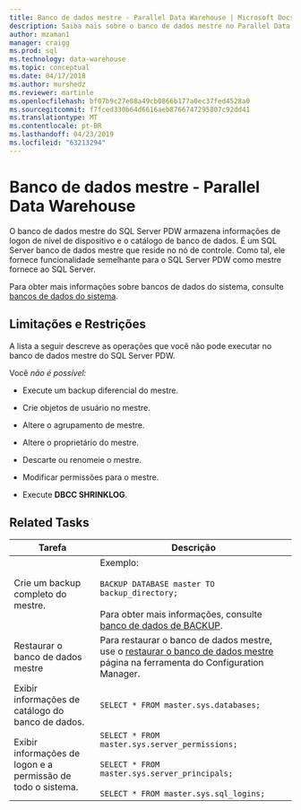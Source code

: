 ```yaml
---
title: Banco de dados mestre - Parallel Data Warehouse | Microsoft Docs
description: Saiba mais sobre o banco de dados mestre no Parallel Data Warehouse.
author: mzaman1
manager: craigg
ms.prod: sql
ms.technology: data-warehouse
ms.topic: conceptual
ms.date: 04/17/2018
ms.author: murshedz
ms.reviewer: martinle
ms.openlocfilehash: bf07b9c27e08a49cb0866b177a0ec37fed4528a0
ms.sourcegitcommit: f7fced330b64d6616aeb8766747295807c92dd41
ms.translationtype: MT
ms.contentlocale: pt-BR
ms.lasthandoff: 04/23/2019
ms.locfileid: "63213294"
---
```

# <a name="master-database---parallel-data-warehouse"></a>Banco de dados mestre - Parallel Data Warehouse
O banco de dados mestre do SQL Server PDW armazena informações de logon de nível de dispositivo e o catálogo de banco de dados. É um SQL Server banco de dados mestre que reside no nó de controle. Como tal, ele fornece funcionalidade semelhante para o SQL Server PDW como mestre fornece ao SQL Server.  
  
Para obter mais informações sobre bancos de dados do sistema, consulte [bancos de dados do sistema](system-databases.md).  
  
## <a name="limitations-and-restrictions"></a>Limitações e Restrições  
A lista a seguir descreve as operações que você não pode executar no banco de dados mestre do SQL Server PDW.  
  
Você *não é possível:*  
  
-   Execute um backup diferencial do mestre.  
  
-   Crie objetos de usuário no mestre.  
  
-   Altere o agrupamento de mestre.  
  
-   Altere o proprietário do mestre.  
  
-   Descarte ou renomeie o mestre.  
  
-   Modificar permissões para o mestre.  
  
-   Execute **DBCC SHRINKLOG**.  
  
## <a name="related-tasks"></a>Related Tasks  
  
|Tarefa|Descrição|  
|--------|---------------|  
|Crie um backup completo do mestre.|Exemplo:<br /><br />`BACKUP DATABASE master TO backup_directory;`<br /><br />Para obter mais informações, consulte [banco de dados de BACKUP](../t-sql/statements/backup-database-parallel-data-warehouse.md).|  
|Restaurar o banco de dados mestre|Para restaurar o banco de dados mestre, use o [restaurar o banco de dados mestre](restore-the-master-database.md) página na ferramenta do Configuration Manager.|  
|Exibir informações de catálogo do banco de dados.|`SELECT * FROM master.sys.databases;`|  
|Exibir informações de logon e a permissão de todo o sistema.|`SELECT * FROM master.sys.server_permissions;`<br /><br />`SELECT * FROM master.sys.server_principals;`<br /><br />`SELECT * FROM master.sys.sql_logins;`|  
  
<!-- MISSING LINKS 
## See Also  
[Common Metadata Query Examples &#40;SQL Server PDW&#41;](../sqlpdw/common-metadata-query-examples-sql-server-pdw.md)  
-->
  
